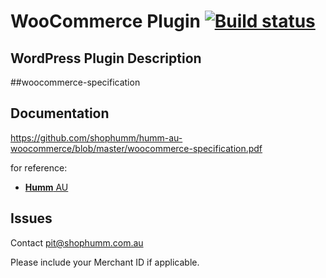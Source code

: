 #  WooCommerce Plugin [![Build status](https://ci.appveyor.com/api/projects/status/jgrgyfkq3147nh8l?svg=true)](https://ci.appveyor.com/project/oxipay/oxipay-woocommerce)

## WordPress Plugin Description

##woocommerce-specification


## Documentation

https://github.com/shophumm/humm-au-woocommerce/blob/master/woocommerce-specification.pdf

for reference:
* [**Humm** AU](https://docs.shophumm.com.au/platforms/woocommerce/)

## Issues

Contact [pit@shophumm.com.au](mailto:pit@shophumm.com.au)

Please include your Merchant ID if applicable.